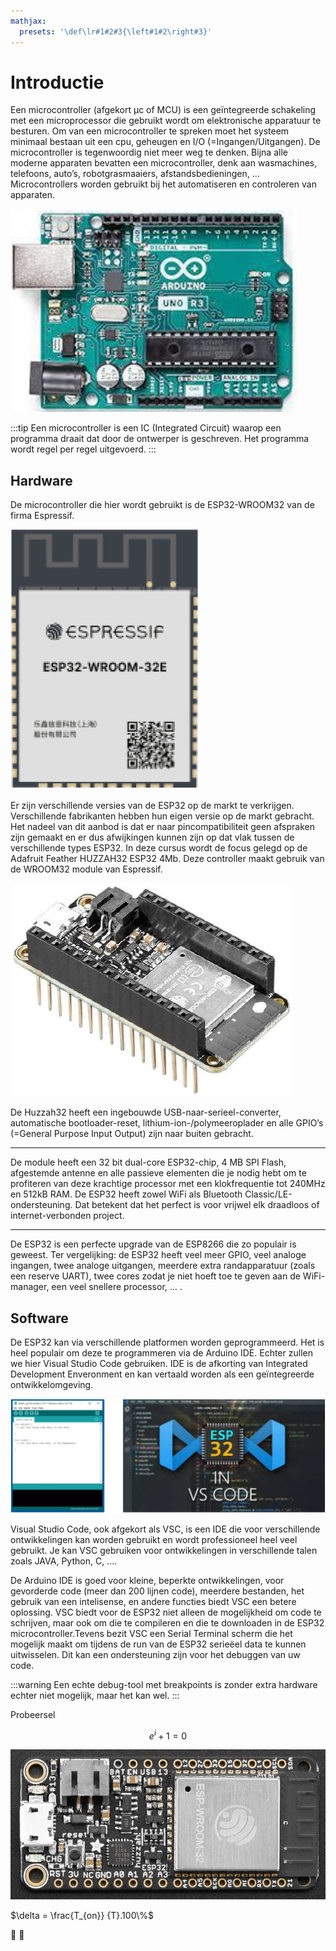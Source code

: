 ```yaml
---
mathjax:
  presets: '\def\lr#1#2#3{\left#1#2\right#3}'
---
```


# Introductie

Een microcontroller (afgekort μc of MCU) is een geïntegreerde schakeling met een microprocessor die gebruikt wordt om elektronische apparatuur te besturen. Om van een microcontroller te spreken moet het systeem minimaal bestaan uit een cpu, geheugen en I/O (=Ingangen/Uitgangen). De microcontroller is tegenwoordig niet meer weg te denken. Bijna alle moderne apparaten bevatten een microcontroller, denk aan wasmachines, telefoons, auto’s, robotgrasmaaiers, afstandsbedieningen, ... Microcontrollers worden gebruikt bij het automatiseren en controleren van apparaten.

![example image](./images/arduino.png "Voorbeeld van een microcontroller (Arduino Uno).")

:::tip
Een microcontroller is een IC (Integrated Circuit) waarop een programma draait dat door de ontwerper is geschreven. Het programma wordt regel per regel uitgevoerd.
:::

## Hardware

De microcontroller die hier wordt gebruikt is de ESP32-WROOM32 van de firma Espressif.

![example image](./images/esp1.png "De ESP32-WROOM32 van de firma Espressif.")

Er zijn verschillende versies van de ESP32 op de markt te verkrijgen. Verschillende fabrikanten hebben hun eigen versie op de markt gebracht. Het nadeel van dit aanbod is dat er naar pincompatibiliteit geen afspraken zijn gemaakt en er dus afwijkingen kunnen zijn op dat vlak tussen de verschillende types ESP32. In deze cursus wordt de focus gelegd op de Adafruit Feather HUZZAH32 ESP32 4Mb. Deze controller maakt gebruik van de WROOM32 module van Espressif.

![example image](./images/esp2.png "De Adafruit Feather huzzah32.")

De Huzzah32 heeft een ingebouwde USB-naar-serieel-converter, automatische bootloader-reset, lithium-ion-/polymeeroplader en alle GPIO’s (=General Purpose Input Output) zijn naar buiten gebracht.

***
De module heeft een 32 bit dual-core ESP32-chip, 4 MB SPI Flash, afgestemde antenne en alle passieve elementen die je nodig hebt om te profiteren van deze krachtige processor met een klokfrequentie tot 240MHz en 512kB RAM. De ESP32 heeft zowel WiFi als Bluetooth Classic/LE-ondersteuning. Dat betekent dat het perfect is voor vrijwel elk draadloos of internet-verbonden project.
***

De ESP32 is een perfecte upgrade van de ESP8266 die zo populair is geweest. Ter vergelijking: de ESP32 heeft veel meer GPIO, veel analoge ingangen, twee analoge uitgangen, meerdere extra randapparatuur (zoals een reserve UART), twee cores zodat je niet hoeft toe te geven aan de WiFi-manager, een veel snellere processor, … .

## Software

De ESP32 kan via verschillende platformen worden geprogrammeerd. Het is heel populair om deze te programmeren via de Arduino IDE. Echter zullen we hier Visual Studio Code gebruiken. IDE is de afkorting van Integrated Development Enveronment en kan vertaald worden als een geïntegreerde ontwikkelomgeving.

![example image](./images/ide.png "Links de Arduino IDE en rechts de Visual Studio Code IDE.")

Visual Studio Code, ook afgekort als VSC, is een IDE die voor verschillende ontwikkelingen kan worden gebruikt en wordt professioneel heel veel gebruikt. Je kan VSC gebruiken voor ontwikkelingen in verschillende talen zoals JAVA, Python, C, ....


De Arduino IDE is goed voor kleine, beperkte ontwikkelingen, voor gevorderde code (meer dan 200 lijnen code), meerdere bestanden, het gebruik van een intelisense, en andere functies biedt VSC een betere oplossing. VSC biedt voor de ESP32 niet alleen de mogelijkheid om code te schrijven, maar ook om die te compileren en die te downloaden in de ESP32 microcontroller.Tevens bezit VSC een Serial Terminal scherm die het mogelijk maakt om tijdens de run van de ESP32 serieëel data te kunnen uitwisselen. Dit kan een ondersteuning zijn voor het debuggen van uw code.

:::warning
Een echte debug-tool met breakpoints is zonder extra hardware echter niet mogelijk, maar het kan wel.
:::






<YoutubeVideo videoId="fr1E9aVnBxw" />

Probeersel

$$e^{i}+1=0$$

![alt ](./images/hero.jpg)


$\delta = \frac{T_{on}} {T}.100\%$

:tada: :100: